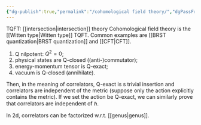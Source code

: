 ```yaml
---
{"dg-publish":true,"permalink":"/cohomological field theory/","dgPassFrontmatter":true,"created":"2024-11-24T14:26:35.033+01:00","updated":"2024-12-30T23:31:32.331+01:00"}
---
```


TQFT: [[intersection\|intersection]] theory
Cohomological field theory is the [[Witten type\|Witten type]] TQFT. Common examples are [[BRST quantization\|BRST quantization]] and [[CFT\|CFT]].
1. Q nilpotent: $Q^{2}=0$;
2. physical states are Q-closed ((anti-)commutator);
3. energy-momentum tensor is Q-exact;
4. vacuum is Q-closed (annihilate).

Then, in the meaning of correlators, Q-exact is s trivial insertion and correlators are independent of the metric (suppose only the action explicitly contains the metric). If we set the action be Q-exact, we can similarly prove that correlators are independent of $\hbar$. 

In 2d, correlators can be factorized w.r.t. [[genus\|genus]].